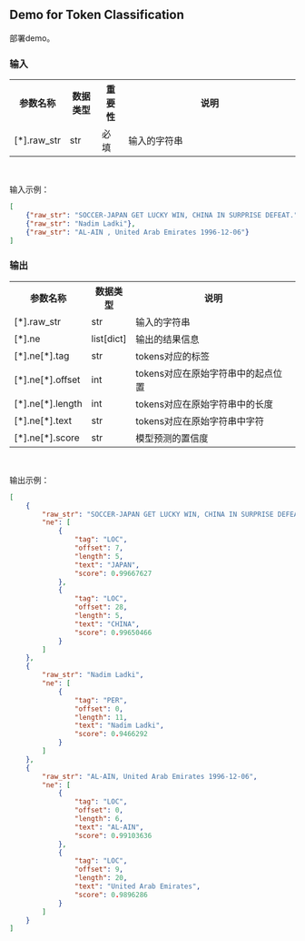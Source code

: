 ## Demo for Token Classification

部署demo。

### 输入
<table>
   <tr>
        <th >参数名称</th>
        <th>数据类型</th>
        <th>重要性</th>
        <th width=60%>说明</th>
   </tr>
   <tr>
        <td>[*].raw_str</td>
        <td>str</td>
        <td>必填</td>
        <td>输入的字符串</td>
   </tr>
</table>
<br/>

输入示例：
```json
[
    {"raw_str": "SOCCER-JAPAN GET LUCKY WIN, CHINA IN SURPRISE DEFEAT."},
    {"raw_str": "Nadim Ladki"},
    {"raw_str": "AL-AIN , United Arab Emirates 1996-12-06"}
]
```

### 输出
<table>
    <tr>
        <th >参数名称</th>
        <th>数据类型</th>
        <th width=60%>说明</th>
    </tr>
    <tr>
        <td>[*].raw_str</td>
        <td>str</td>
        <td>输入的字符串</td>
    </tr>
    <tr>
        <td>[*].ne</td>
        <td>list[dict]</td>
        <td>输出的结果信息</td>
    </tr>
    <tr>
        <td>[*].ne[*].tag</td>
        <td>str</td>
        <td>tokens对应的标签</td>
    </tr>
    <tr>
        <td>[*].ne[*].offset</td>
        <td>int</td>
        <td>tokens对应在原始字符串中的起点位置</td>
    </tr>
    <tr>
        <td>[*].ne[*].length</td>
        <td>int</td>
        <td>tokens对应在原始字符串中的长度</td>
    </tr>
    <tr>
        <td>[*].ne[*].text</td>
        <td>str</td>
        <td>tokens对应在原始字符串中字符</td>
    </tr>
    <tr>
        <td>[*].ne[*].score</td>
        <td>str</td>
        <td>模型预测的置信度</td>
    </tr>
</table>
<br/>

输出示例：
```json
[
    {
        "raw_str": "SOCCER-JAPAN GET LUCKY WIN, CHINA IN SURPRISE DEFEAT.",
        "ne": [
            {
                "tag": "LOC",
                "offset": 7,
                "length": 5,
                "text": "JAPAN",
                "score": 0.99667627
            },
            {
                "tag": "LOC",
                "offset": 28,
                "length": 5,
                "text": "CHINA",
                "score": 0.99650466
            }
        ]
    },
    {
        "raw_str": "Nadim Ladki",
        "ne": [
            {
                "tag": "PER",
                "offset": 0,
                "length": 11,
                "text": "Nadim Ladki",
                "score": 0.9466292
            }
        ]
    },
    {
        "raw_str": "AL-AIN, United Arab Emirates 1996-12-06",
        "ne": [
            {
                "tag": "LOC",
                "offset": 0,
                "length": 6,
                "text": "AL-AIN",
                "score": 0.99103636
            },
            {
                "tag": "LOC",
                "offset": 9,
                "length": 20,
                "text": "United Arab Emirates",
                "score": 0.9896286
            }
        ]
    }
]

